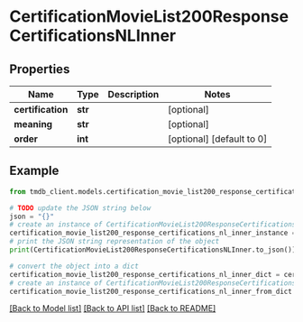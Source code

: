 # CertificationMovieList200ResponseCertificationsNLInner


## Properties

Name | Type | Description | Notes
------------ | ------------- | ------------- | -------------
**certification** | **str** |  | [optional] 
**meaning** | **str** |  | [optional] 
**order** | **int** |  | [optional] [default to 0]

## Example

```python
from tmdb_client.models.certification_movie_list200_response_certifications_nl_inner import CertificationMovieList200ResponseCertificationsNLInner

# TODO update the JSON string below
json = "{}"
# create an instance of CertificationMovieList200ResponseCertificationsNLInner from a JSON string
certification_movie_list200_response_certifications_nl_inner_instance = CertificationMovieList200ResponseCertificationsNLInner.from_json(json)
# print the JSON string representation of the object
print(CertificationMovieList200ResponseCertificationsNLInner.to_json())

# convert the object into a dict
certification_movie_list200_response_certifications_nl_inner_dict = certification_movie_list200_response_certifications_nl_inner_instance.to_dict()
# create an instance of CertificationMovieList200ResponseCertificationsNLInner from a dict
certification_movie_list200_response_certifications_nl_inner_from_dict = CertificationMovieList200ResponseCertificationsNLInner.from_dict(certification_movie_list200_response_certifications_nl_inner_dict)
```
[[Back to Model list]](../README.md#documentation-for-models) [[Back to API list]](../README.md#documentation-for-api-endpoints) [[Back to README]](../README.md)


